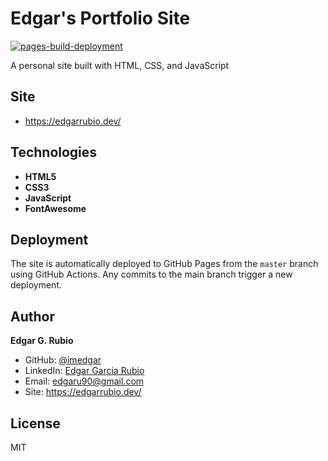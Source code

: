 # Edgar's Portfolio Site

[![pages-build-deployment](https://github.com/imedgar/edgar-site/actions/workflows/pages/pages-build-deployment/badge.svg?branch=master)](https://github.com/imedgar/edgar-site/actions/workflows/pages/pages-build-deployment)

A personal site built with HTML, CSS, and JavaScript

## Site

- <https://edgarrubio.dev/>

## Technologies

- **HTML5**
- **CSS3**
- **JavaScript**
- **FontAwesome**

## Deployment

The site is automatically deployed to GitHub Pages from the `master` branch using GitHub Actions. Any commits to the main branch trigger a new deployment.

## Author

**Edgar G. Rubio**

- GitHub: [@imedgar](https://github.com/imedgar)
- LinkedIn: [Edgar Garcia Rubio](https://www.linkedin.com/in/edgar-garcia-rubio/)
- Email: <edgaru90@gmail.com>
- Site: <https://edgarrubio.dev/>

## License

MIT
